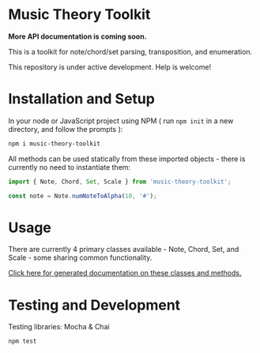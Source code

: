 # Music Theory Toolkit

**More API documentation is coming soon.**

This is a toolkit for note/chord/set parsing, transposition, and enumeration.

This repository is under active development. Help is welcome!

# Installation and Setup

In your node or JavaScript project using NPM ( run `npm init` in a new directory, and follow the prompts ):

```bash
npm i music-theory-toolkit
```

All methods can be used statically from these imported objects - there is currently no need to instantiate them:

```javascript
import { Note, Chord, Set, Scale } from 'music-theory-toolkit';

const note = Note.numNoteToAlpha(10, '#');
```

# Usage

There are currently 4 primary classes available - Note, Chord, Set, and Scale - some sharing common functionality.

[Click here for generated documentation on these classes and methods.](docs/models.md)

# Testing and Development

Testing libraries: Mocha & Chai

    npm test